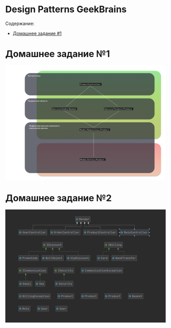 # Design Patterns GeekBrains

Содержание:
- [Домашнее задание #1](#домашнее-задание-№1)

# Домашнее задание №1

![alt text](./images/hw1.jpg)

# Домашнее задание №2

![alt text](./images/hw2.png)